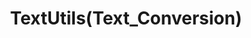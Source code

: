 ---
title: TextUtils(Text_Conversion)
description: you can type text in any format and then you can modify your text by giving button as your choice and you can  justify text also. like(convert into lower_case, upper_case, remove extra space, copy your text and etc.....) 
link: https://github.com/Gyanthakur/TextUtils and deployment(https://gyanthakur.github.io/TextUtils/)
tech stack: react Js , npm packages, css
github profile link: https://github.com/Gyanthakur
---